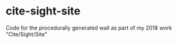 # cite-sight-site
Code for the procedurally generated wall as part of my 2018 work "Cite/Sight/Site"
